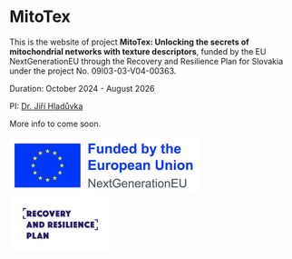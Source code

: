 # MitoTex

This is the website of project **MitoTex: Unlocking the secrets of mitochondrial networks with texture descriptors**,
funded by the EU NextGenerationEU through the Recovery and Resilience Plan for Slovakia under the project No. 09I03-03-V04-00363.

Duration: October 2024 - August 2026

PI: [Dr. Jiří Hladůvka](mailto:jiri.hladuvka@fmph.uniba.sk)

More info to come soon.

<html>
 <img src="EN_Funded_by_EU_NextGenEU.jpg" alt="Funded by EU NextGenEU" height="100">
 <img src="POO_logo_EN.png" alt="Recovery and Resilience Plan" height="100">
</html>
